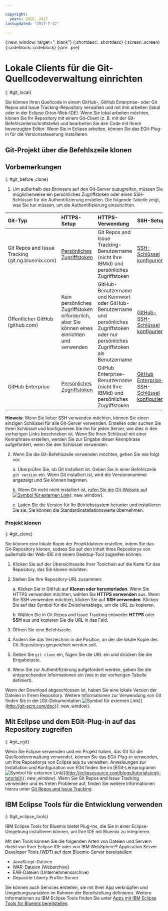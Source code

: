 ```yaml
---

copyright:
  years: 2015, 2017
lastupdated: "2017-7-12"

---
```


{:new_window: target="_blank"}
{:shortdesc: .shortdesc}
{:screen:.screen}
{:codeblock:.codeblock}
{:pre: .pre}

# Lokale Clients für die Git-Quellcodeverwaltung einrichten
{: #git_local}


Sie können Ihren Quellcode in einem GitHub-, GitHub Enterprise- oder Git Repos and Issue Tracking-Repository verwalten und mit ihm arbeiten (lokal oder in der Eclipse Orion-Web-IDE). Wenn Sie lokal arbeiten möchten, klonen Sie Ihr Repository mit einem Git-Client (z. B. mit der Git-Befehlszeilenschnittstelle) und bearbeiten Sie den Code mit Ihrem bevorzugten Editor. Wenn Sie in Eclipse arbeiten, können Sie das EGit-Plug-in für die Versionssteuerung installieren.

## Git-Projekt über die Befehlszeile klonen


## Vorbemerkungen
{: #git_before_clone}

1. Um außerhalb des Browsers auf den Git-Server zuzugreifen, müssen Sie möglicherweise ein persönliches Zugriffstoken oder einen SSH-Schlüssel für die Authentifizierung erstellen. Die folgende Tabelle zeigt, was Sie tun müssen, um die Authentifizierung einzurichten.

| Git-Typ  | HTTPS-Setup | HTTPS-Verwendung |  SSH-Setup |
|:-----------|:-------------|:------------|:-------------|
| Git Repos and Issue Tracking (git.ng.bluemix.com) | [Persönliches Zugriffstoken](/docs/ContinuousDelivery/git_working.html#create_pat) | Git Repos and Issue Tracking-Benutzername (nicht Ihre IBMid) und persönliches Zugriffstoken | [SSH-Schlüssel konfigurieren](/docs/ContinuousDelivery/git_working.html#create_ssh) |
| Öffentlicher GitHub (github.com) | Kein persönliches Zugriffstoken erforderlich, aber Sie können eines einrichten und verwenden | GitHub-Benutzername und Kennwort oder GitHub-Benutzername und persönliches Zugriffstoken oder nur persönliches Zugriffstoken als Benutzername | [GitHub-SSH-Schlüssel konfigurieren](https://help.github.com/articles/generating-a-new-ssh-key-and-adding-it-to-the-ssh-agent/) |
| GitHub Enterprise | [Persönliches Zugriffstoken](/docs/services/ghededicated/index.html#gheded_getting_started#ghe_auth) | GitHub Enterprise-Benutzername (nicht Ihre IBMid) und persönliches Zugriffstoken| [GitHub Enterprise-SSH-Schlüssel konfigurieren](/docs/services/ghededicated/index.html#gheded_getting_started#ghe_auth) |

**Hinweis**: Wenn Sie lieber SSH verwenden möchten, können Sie einen einzigen Schlüssel für alle Git-Server verwenden. Erstellen oder suchen Sie Ihren Schlüssel und konfigurieren Sie ihn für jeden Server, wie dies in den vorherigen Links beschrieben ist. Wenn Sie Ihren Schlüssel mit einer Kennphrase erstellen, werden Sie zur Eingabe dieser Kennphrase aufgefordert, wenn Sie den Schlüssel verwenden.

2. Wenn Sie die Git-Befehlszeile verwenden möchten, gehen Sie wie folgt vor:

    a. Überprüfen Sie, ob Git installiert ist. Geben Sie in einer Befehlszeile `git version` ein. Wenn Git installiert ist, wird die Versionsnummer angezeigt und Sie können beginnen.

    b. Wenn Git nicht nicht installiert ist, [rufen Sie die Git-Website auf ![Symbol für externen Link](../../icons/launch-glyph.svg "Symbol für externen Link")](http://git-scm.com/downloads){: new_window}.

    c. Laden Sie die Version für Ihr Betriebssystem herunter und installieren Sie sie. Sie können die Standardinstallationswerte übernehmen.


### Projekt klonen
{: #git_clone}

Sie können eine lokale Kopie der Projektdateien erstellen, indem Sie das Git-Repository klonen, sodass Sie auf den Inhalt Ihres Repositorys von außerhalb der Web-IDE mit einem Desktop-Tool zugreifen können.

1. Klicken Sie auf der Übersichtsseite Ihrer Toolchain auf die Karte für das Repository, das Sie klonen möchten.

2. Stellen Sie Ihre Repository-URL zusammen:

   a. Klicken Sie in GitHub auf **Klonen oder herunterladen**. Wenn Sie HTTPS verwenden möchten, wählen Sie **HTTPS verwenden** aus. Wenn Sie SSH verwenden möchten, klicken Sie auf **SSH verwenden**. Klicken Sie auf das Symbol für die Zwischenablage, um die URL zu kopieren.

   b. Wählen Sie in Git Repos and Issue Tracking entweder **HTTPS** oder **SSH** aus und kopieren Sie die URL in das Feld.

3. Öffnen Sie eine Befehlszeile.

4. Ändern Sie das Verzeichnis in die Position, an der die lokale Kopie des Git-Repositorys gespeichert werden soll.

5. Geben Sie `git clone` ein, fügen Sie die URL ein und drücken Sie die Eingabetaste.

6. Wenn Sie zur Authentifizierung aufgefordert werden, geben Sie die entsprechenden Informationen ein (wie in der vorherigen Tabelle definiert).


Wenn der Download abgeschlossen ist, haben Sie eine lokale Version der Dateien in Ihrem Repository. Weitere Informationen zur Verwendung von Git finden Sie in der [Git-Dokumentation ![Symbol für externen Link](../../icons/launch-glyph.svg "Symbol für externen Link")]](http://git-scm.com/doc){: new_window}.


## Mit Eclipse und dem EGit-Plug-in auf das Repository zugreifen
{: #git_egit}

Wenn Sie Eclipse verwenden und ein Projekt haben, das Git für die Quellcodeverwaltung verwendet, können Sie das EGit-Plug-in verwenden, um Ihre Repositorys von Eclipse aus zu verwalten. Anweisungen zur Installation und Konfiguration von EGit finden Sie im [EGit-Lernprogramm ![Symbol für externen Link](../../icons/launch-glyph.svg "Symbol für externen Link")]](http://eclipsesource.com/blogs/tutorials/egit-tutorial/){: new_window}.
Wenn Sie Git Repos and Issue Tracking verwenden und es treten Probleme auf, finden Sie weitere Informationen hierzu unter [Git Repos and Issue Tracking](git_working.html#git_local).

## IBM Eclipse Tools für die Entwicklung verwenden
{: #git_eclipse_tools}

IBM Eclipse Tools for Bluemix bietet Plug-ins, die Sie in einer Eclipse-Umgebung installieren können, um Ihre IDE mit Bluemix zu integrieren.

Mit den Tools können Sie die folgenden Arten von Dateien und Servern direkt von Ihrer Eclipse IDE oder von IBM WebSphere&reg; Application Server Developer Tools (WDT) auf dem Bluemix-Server bereitstellen:

* JavaScript-Dateien
* WAR-Dateien (Webarchive)
* EAR-Dateien (Unternehmensarchive)
* Gepackte Liberty Profile-Server

Sie können auch Services erstellen, sie mit Ihrer App verknüpfen und Umgebungsvariablen im Rahmen der Bereitstellung definieren. Weitere Informationen zu IBM Eclipse Tools finden Sie unter [Apps mit IBM Eclipse Tools for Bluemix bereitstellen](../../manageapps/eclipsetools/eclipsetools.html).
